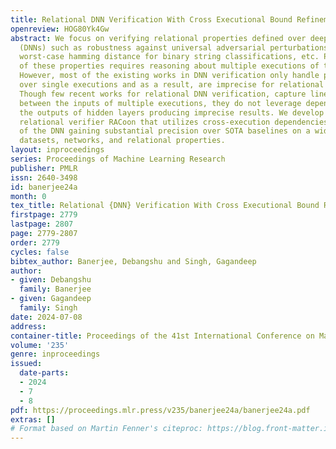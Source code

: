 ```yaml
---
title: Relational DNN Verification With Cross Executional Bound Refinement
openreview: HOG80Yk4Gw
abstract: We focus on verifying relational properties defined over deep neural networks
  (DNNs) such as robustness against universal adversarial perturbations (UAP), certified
  worst-case hamming distance for binary string classifications, etc. Precise verification
  of these properties requires reasoning about multiple executions of the same DNN.
  However, most of the existing works in DNN verification only handle properties defined
  over single executions and as a result, are imprecise for relational properties.
  Though few recent works for relational DNN verification, capture linear dependencies
  between the inputs of multiple executions, they do not leverage dependencies between
  the outputs of hidden layers producing imprecise results. We develop a scalable
  relational verifier RACoon that utilizes cross-execution dependencies at all layers
  of the DNN gaining substantial precision over SOTA baselines on a wide range of
  datasets, networks, and relational properties.
layout: inproceedings
series: Proceedings of Machine Learning Research
publisher: PMLR
issn: 2640-3498
id: banerjee24a
month: 0
tex_title: Relational {DNN} Verification With Cross Executional Bound Refinement
firstpage: 2779
lastpage: 2807
page: 2779-2807
order: 2779
cycles: false
bibtex_author: Banerjee, Debangshu and Singh, Gagandeep
author:
- given: Debangshu
  family: Banerjee
- given: Gagandeep
  family: Singh
date: 2024-07-08
address:
container-title: Proceedings of the 41st International Conference on Machine Learning
volume: '235'
genre: inproceedings
issued:
  date-parts:
  - 2024
  - 7
  - 8
pdf: https://proceedings.mlr.press/v235/banerjee24a/banerjee24a.pdf
extras: []
# Format based on Martin Fenner's citeproc: https://blog.front-matter.io/posts/citeproc-yaml-for-bibliographies/
---
```

